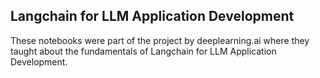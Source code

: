## Langchain for LLM Application Development
These notebooks were part of the project by deeplearning.ai where they taught about the fundamentals of Langchain for LLM Application Development.
